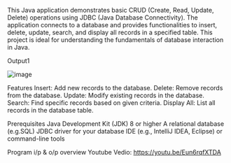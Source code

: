 This Java application demonstrates basic CRUD (Create, Read, Update, Delete) operations using JDBC (Java Database Connectivity). 
The application connects to a database and provides functionalities to insert, delete, update, search, and display all records in a specified table. 
This project is ideal for understanding the fundamentals of database interaction in Java.

Output1

![image](https://github.com/user-attachments/assets/854c4269-e55a-4c7a-b796-2a96d8ce5bcb)


Features Insert: 
Add new records to the database. Delete: Remove records from the database. Update: Modify existing records in the database. Search: Find specific records based on given criteria. Display All: List all records in the database table.

Prerequisites Java Development Kit (JDK) 8 or higher A relational database (e.g.SQL) JDBC driver for your database IDE (e.g., IntelliJ IDEA, Eclipse) or command-line tools

Program i/p & o/p overview Youtube Vedio: https://youtu.be/Eun6rqfXTDA
